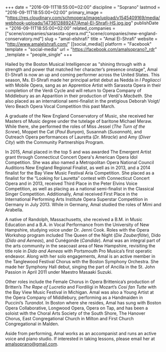 +++
date = "2016-09-11T18:55:00+02:00"
discipline = "Soprano"
lastmod = "2016-09-11T18:55:00+02:00"
primary_image = "https://res.cloudinary.com/schmopera/image/upload/v1545409169/media/webhook-uploads/1473612889247/Amal-El-Shrafi-HS.jpg.jpg"
publishDate = "2016-09-11T18:55:00+02:00"
related_companies = ["scene/companies/sarasota-opera.md","scene/companies/new-england-conservatory.md"]
slug = "amal-elshrafi"
title = "Amal El-Shrafi"
website = "http://www.amalelshrafi.com/"
[[social_media]]
platform = "Facebook"
template = "social-media"
url = "https://facebook.com/amalsoprano?_rdr"
_template = "people_single"
+++

Hailed by the Boston Musical Intelligencer as "shining through with a strength and power that matched her character’s presence onstage", Amal El-Shrafi is now an up and coming performer across the United States. This season, Ms. El-Shrafi made her principal artist debut as Nedda in *I Pagliacci* with Mobile Opera, sang as an Apprentice Artist with Sarasota Opera in their completion of the Verdi Cycle and will return to Opera Company of Middlebury as an Apparition in their production of Verdi's *Macbeth*. She also placed as an international semi-finalist in the pretigious Deborah Voigt/ Vero Beach Opera Vocal Competition this past March. 
 
A graduate of the New England Conservatory of Music, she received her Masters of Music degree under the tutelage of baritone Michael Meraw. While there, she performed the roles of Miss Jessel (*The Turn of the Screw*), Moppet the Cat (*Paul Bunyan*), Susannah (*Susannah*), and Outreach Opera performances of Lauretta (*Dr. Miracle*) and Amy (*Diver City*) with the Community Partnerships Program.
 
In 2015, Amal placed in the top 5 and was awarded The Emergent Artist grant through Connecticut Concert Opera's American Opera Idol Competition. She was also named a Metropolitan Opera National Council Auditions New England Regional Finalist, as well as in 2013, and a 2014 finalist for the Bay View Music Festival Aria Competition. She placed as a finalist for the “Looking for Lauretta” contest with Connecticut Concert Opera and in 2013, received Third Place in the Peter Elvins Voice Competition, as well as placing as a national semi-finalist in the Classical Singer Competition. Additionally, Amal received First Place in the International Performing Arts Institute Opera Superstar Competition in Germany in July 2013. While in Germany, Amal studied the roles of Mimi and Arabella.
 
A native of Randolph, Massachusetts, she received a B.M. in Music Education and a B.A. in Vocal Performance from the University of New Hampshire, studying voice under Dr. Jenni Cook. Roles with the Opera Workshop program included The Queen of the Night (*Die Zauberflöte*), Dido (*Dido and Aeneas*), and Cunégonde (*Candide*). Amal was an integral part of the arts community in the seacoast area of New Hampshire, revisiting the title role in *Dido and Aeneas* with Portsmouth Pro Musica’s first operatic endeavor. Along with her solo engagements, Amal is an active member in the Tanglewood Festival Chorus with the Boston Symphony Orchestra. She made her Symphony Hall debut, singing the part of Ancilla in the St. John Passion in April 2011 under Maestro Masaaki Suzuki.  
 
Other roles include the Female Chorus in Opera Brittenica’s production of Britten’s *The Rape of Lucretia* and Fiordiligi in Mozart’s *Cosi fan Tutte* with the Bay View Music Festival in Michigan. Amal was also a Young Artist at the Opera Company of Middlebury, performing as a Handmaiden in Puccini’s *Turandot*.  In Boston where she resides, Amal has sung with Boston Opera Collaborative, Longwood Opera, Opera on Tap, and has been a soloist with the Choral Arts Society of the South Shore, The Hanover Chorus, East Congregational Church in Milton and First Church Congregational in Malden. 
 
Aside from performing, Amal works as an accompanist and runs an active voice and piano studio.  If interested in taking lessons, please email her at amalsoprano@gmail.com.
